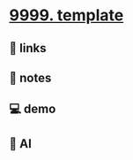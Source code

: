 # [9999. template](https://github.com/Tdahuyou/canvas/tree/main/9999.%20template)

## 🔗 links

## 📒 notes

## 💻 demo

## 🤖 AI
